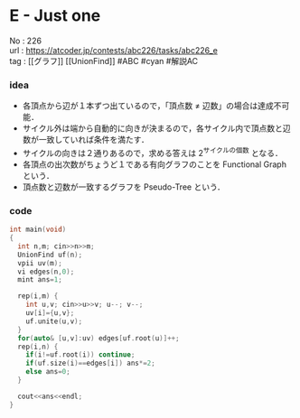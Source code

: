 # E - Just one

No	: 226  
url	: https://atcoder.jp/contests/abc226/tasks/abc226_e  
tag	: [[グラフ]] [[UnionFind]]  #ABC #cyan #解説AC 

### idea
- 各頂点から辺が１本ずつ出ているので，「頂点数 $\neq$ 辺数」の場合は達成不可能．
- サイクル外は端から自動的に向きが決まるので，各サイクル内で頂点数と辺数が一致していれば条件を満たす．
- サイクルの向きは２通りあるので，求める答えは $2^{\text{サイクルの個数}}$ となる．
- 各頂点の出次数がちょうど１である有向グラフのことを Functional Graph という．
- 頂点数と辺数が一致するグラフを Pseudo-Tree という．

### code
```cpp
int	main(void)
{
  int n,m; cin>>n>>m;
  UnionFind uf(n);
  vpii uv(m);
  vi edges(n,0);
  mint ans=1;

  rep(i,m) {
    int u,v; cin>>u>>v; u--; v--;
    uv[i]={u,v};
    uf.unite(u,v);
  }
  for(auto& [u,v]:uv) edges[uf.root(u)]++;
  rep(i,n) {
    if(i!=uf.root(i)) continue;
    if(uf.size(i)==edges[i]) ans*=2;
    else ans=0;
  }

  cout<<ans<<endl;
}
```